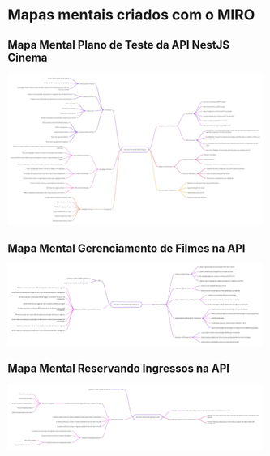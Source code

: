# Mapas mentais criados com o MIRO

## Mapa Mental Plano de Teste da API NestJS Cinema

![MapaMental](../Assets/m2.png)

## Mapa Mental Gerenciamento de Filmes na API

![MapaMental](../Assets/m1.png)

## Mapa Mental Reservando Ingressos na API

![MapaMental](../Assets/m3.png)
